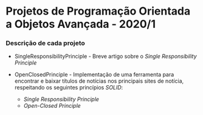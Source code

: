 # Projetos de Programação Orientada a Objetos Avançada - 2020/1

### Descrição de cada projeto

*   SingleResponsibilityPrinciple - Breve artigo sobre o *Single Responsibility Principle*

*   OpenClosedPrinciple - Implementação de uma ferramenta para encontrar e baixar títulos de notícias nos principais sites de notícia, respeitando os seguintes princípios *SOLID*: 
    -   *Single Responsibility Principle*
    -   *Open-Closed Principle*  
